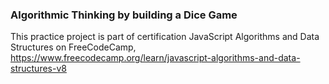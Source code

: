 ### Algorithmic Thinking by building a Dice Game

This practice project is part of certification JavaScript Algorithms and Data Structures on FreeCodeCamp,
https://www.freecodecamp.org/learn/javascript-algorithms-and-data-structures-v8
